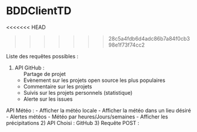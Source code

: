 # BDDClientTD 
<<<<<<< HEAD
>>>>>>> 28c5a4fdb6d4adc86b7a84f0cb398e1f73f74cc2

Liste des requêtes possibles :</br>
1) API GitHub :</br>
    <ul>Partage de projet
    <li>Evènement sur les projets open source les plus populaires</li>
    <li>Commentaire sur les projets</li>
    <li>Suivis sur les projets personnels (statistique)</li>
    <li>Alerte sur les issues</li>
API Météo :
    - Afficher la météo locale
    - Afficher la météo dans un lieu désiré
    - Alertes météos
    - Météo par heures/Jours/semaines
    - Afficher les précipitations
2) API Choisi : GitHub
3) Requête POST :